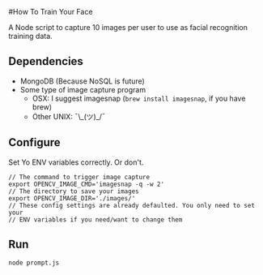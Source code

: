 #How To Train Your Face

A Node script to capture 10 images per user to use as facial recognition
training data.

## Dependencies

- MongoDB (Because NoSQL is future)
- Some type of image capture program
    - OSX: I suggest imagesnap (`brew install imagesnap`, if you have brew)
    - Other UNIX: ¯\\\_(ツ)\_/¯ 

## Configure

Set Yo ENV variables correctly. Or don't.

    // The command to trigger image capture
    export OPENCV_IMAGE_CMD='imagesnap -q -w 2'
    // The directory to save your images
    export OPENCV_IMAGE_DIR='./images/'
    // These config settings are already defaulted. You only need to set your
    // ENV variables if you need/want to change them

## Run

`node prompt.js`
